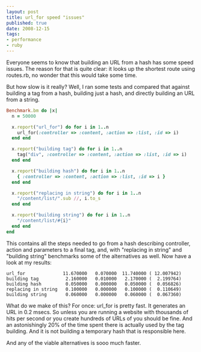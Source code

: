```yaml
---
layout: post
title: url_for speed "issues"
published: true
date: 2008-12-15
tags:
- performance
- ruby
---
```

<p>Everyone seems to know that building an URL from a hash has some speed issues. The reason for that is quite clear: it looks up the shortest route using routes.rb, no wonder that this would take some time.</p>

<p>But how slow is it really? Well, I ran some tests and compared that against building a tag from a hash, building just a hash, and directly building an URL from a string.</p>

```ruby
Benchmark.bm do |x|
  n = 50000

  x.report("url_for") do for i in 1..n
    url_for(:controller => :content, :action => :list, :id => i)
  end end

  x.report("building tag") do for i in 1..n
    tag("div", :controller => :content, :action => :list, :id => i)
  end end

  x.report("building hash") do for i in 1..n
    { :controller => :content, :action => :list, :id => i }
  end end

  x.report("replacing in string") do for i in 1..n
    "/content/list/".sub //, i.to_s
  end end

  x.report("building string") do for i in 1..n
    "/content/list/#{i}"
  end end
end
```

<p>This contains all the steps needed to go from a hash describing controller, action and parameters to a final tag, and, with "replacing in string" and "building string"  benchmarks some of the alternatives as well. Now have a look at my results:</p>

```
url_for              11.670000   0.070000  11.740000 ( 12.007942)
building tag          2.160000   0.010000   2.170000 (  2.199764)
building hash         0.050000   0.000000   0.050000 (  0.056826)
replacing in string   0.100000   0.000000   0.100000 (  0.110649)
building string       0.060000   0.000000   0.060000 (  0.067360)
```

<p>What do we make of this? For once: url_for is pretty fast. It generates an URL in 0.2 msecs. So unless you are running a website with thousands of hits per second or you create hundreds of URLs of you should be fine. And an astonishingly 20% of the time spent there is actually used by the tag building. And it is not building a temporary hash that is responsible here.</p>

<p>And any of the viable alternatives is sooo much faster.</p>
